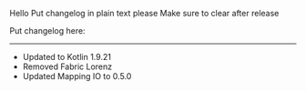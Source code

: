 Hello
Put changelog in plain text please
Make sure to clear after release

Put changelog here:

-----------------
- Updated to Kotlin 1.9.21
- Removed Fabric Lorenz
- Updated Mapping IO to 0.5.0